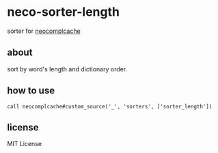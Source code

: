 neco-sorter-length
==================

sorter for [neocomplcache](https://github.com/Shougo/neocomplcache)

about
-----

sort by word's length and dictionary order.

how to use
----------

    call neocomplcache#custom_source('_', 'sorters', ['sorter_length'])

license
-------

MIT License
